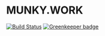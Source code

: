 # MUNKY.WORK

[![Build Status](https://travis-ci.org/munky69rock/portfolio.svg?branch=master)](https://travis-ci.org/munky69rock/portfolio)
[![Greenkeeper badge](https://badges.greenkeeper.io/munky69rock/portfolio.svg)](https://greenkeeper.io/)
